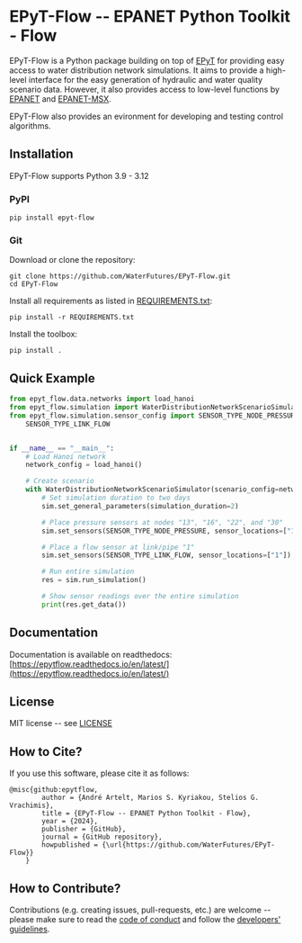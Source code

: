 # EPyT-Flow -- EPANET Python Toolkit - Flow

EPyT-Flow is a Python package building on top of [EPyT](https://github.com/OpenWaterAnalytics/EPyT) 
for providing easy access to water distribution network simulations.
It aims to provide a high-level interface for the easy generation of hydraulic and water quality scenario data.
However, it also provides access to low-level functions by [EPANET](https://github.com/OpenWaterAnalytics/epanet) 
and [EPANET-MSX](https://github.com/OpenWaterAnalytics/epanet-msx).

EPyT-Flow also provides an evironment for developing and testing control algorithms.

## Installation

EPyT-Flow supports Python 3.9 - 3.12

### PyPI

```
pip install epyt-flow
```

### Git
Download or clone the repository:
```
git clone https://github.com/WaterFutures/EPyT-Flow.git
cd EPyT-Flow
```

Install all requirements as listed in [REQUIREMENTS.txt](REQUIREMENTS.txt):
```
pip install -r REQUIREMENTS.txt
```

Install the toolbox:
```
pip install .
```

## Quick Example

```python
from epyt_flow.data.networks import load_hanoi
from epyt_flow.simulation import WaterDistributionNetworkScenarioSimulator
from epyt_flow.simulation.sensor_config import SENSOR_TYPE_NODE_PRESSURE,\
    SENSOR_TYPE_LINK_FLOW


if __name__ == "__main__":
    # Load Hanoi network
    network_config = load_hanoi()

    # Create scenario
    with WaterDistributionNetworkScenarioSimulator(scenario_config=network_config) as sim:
        # Set simulation duration to two days
        sim.set_general_parameters(simulation_duration=2)

        # Place pressure sensors at nodes "13", "16", "22", and "30"
        sim.set_sensors(SENSOR_TYPE_NODE_PRESSURE, sensor_locations=["13", "16", "22", "30"])

        # Place a flow sensor at link/pipe "1"
        sim.set_sensors(SENSOR_TYPE_LINK_FLOW, sensor_locations=["1"])

        # Run entire simulation
        res = sim.run_simulation()

        # Show sensor readings over the entire simulation
        print(res.get_data())
```

## Documentation

Documentation is available on readthedocs: [https://epytflow.readthedocs.io/en/latest/](https://epytflow.readthedocs.io/en/latest/)

## License

MIT license -- see [LICENSE](LICENSE)

## How to Cite?

If you use this software, please cite it as follows:

```
@misc{github:epytflow,
        author = {André Artelt, Marios S. Kyriakou, Stelios G. Vrachimis},
        title = {EPyT-Flow -- EPANET Python Toolkit - Flow},
        year = {2024},
        publisher = {GitHub},
        journal = {GitHub repository},
        howpublished = {\url{https://github.com/WaterFutures/EPyT-Flow}}
    }
```

## How to Contribute?

Contributions (e.g. creating issues, pull-requests, etc.) are welcome -- please make sure to read the [code of conduct](CODE_OF_CONDUCT.md) and follow the [developers' guidelines](DEVELOPERS.md).